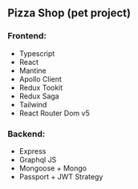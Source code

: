 ## Pizza Shop (pet project)

### Frontend:

- Typescript
- React
- Mantine
- Apollo Client
- Redux Tookit
- Redux Saga
- Tailwind
- React Router Dom v5

### Backend:

- Express
- Graphql JS
- Mongoose + Mongo
- Passport + JWT Strategy
